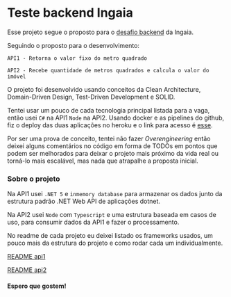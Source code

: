 # Teste backend Ingaia

Esse projeto segue o proposto para o [desafio backend](https://github.com/ingaia/backend-challenge) da Ingaia.

Seguindo o proposto para o desenvolvimento:
```
API1 - Retorna o valor fixo do metro quadrado

API2 - Recebe quantidade de metros quadrados e calcula o valor do imóvel
```
O projeto foi desenvolvido usando conceitos da Clean Architecture, Domain-Driven Design, Test-Driven Development e SOLID.

Tentei usar um pouco de cada tecnologia principal listada para a vaga, então usei `C#` na API1 `Node` na API2.
Usando docker e as pipelines do github, fiz o deploy das duas aplicações no heroku e o link para acesso é [esse](TODO.LINK).


Por ser uma prova de conceito, tentei não fazer *Overengineering* então deixei alguns comentários no código em forma de TODOs em pontos que podem ser melhorados para deixar o projeto mais próximo da vida real ou torná-lo mais escalável, mas nada que atrapalhe a proposta inicial.

### Sobre o projeto

Na API1 usei `.NET 5` e `inmemory database` para armazenar os dados junto da estrutura padrão .NET Web API de aplicações dotnet.

Na API2 usei `Node` com `Typescript` e uma estrutura baseada em casos de uso, para consumir dados da API1 e fazer o processamento.

No readme de cada projeto eu deixei listado os frameworks usados, um pouco mais da estrutura do projeto e como rodar cada um individualmente.

[README api1](./api1/readme.md)

[README api2](./api2/readme.md)

#### Espero que gostem!